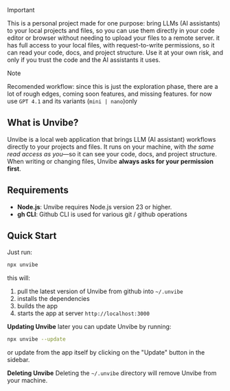 > [!IMPORTANT]
> This is a personal project made for one purpose: bring LLMs (AI assistants) to your local projects and files, so you can use them directly in your code editor or browser without needing to upload your files to a remote server.
> it has full access to your local files, with request-to-write permissions, so it can read your code, docs, and project structure.
> Use it at your own risk, and only if you trust the code and the AI assistants it uses.

> [!NOTE]
> Recomended workflow: since this is just the exploration phase, there are a lot of rough edges, coming soon features, and missing features.
> for now use `GPT 4.1` and its variants (`mini | nano`)only

## What is Unvibe?

Unvibe is a local web application that brings LLM (AI assistant) workflows directly to your projects and files. It runs on your machine, with _the same read access as you_—so it can see your code, docs, and project structure. When writing or changing files, Unvibe **always asks for your permission first**.

## Requirements

- **Node.js**: Unvibe requires Node.js version 23 or higher.
- **gh CLI**: Github CLI is used for various git / github operations

## Quick Start

Just run:

```bash
npx unvibe
```

this will:

1. pull the latest version of Unvibe from github into `~/.unvibe`
2. installs the dependencies
3. builds the app
4. starts the app at server `http://localhost:3000`

**Updating Unvibe** later you can update Unvibe by running:

```bash
npx unvibe --update
```

or update from the app itself by clicking on the "Update" button in the sidebar.

**Deleting Unvibe** Deleting the `~/.unvibe` directory will remove Unvibe from your machine.
